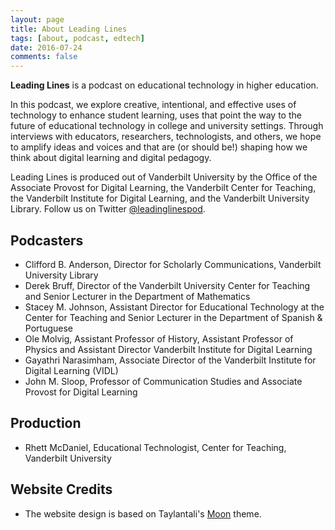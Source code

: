 ```yaml
---
layout: page
title: About Leading Lines
tags: [about, podcast, edtech]
date: 2016-07-24
comments: false
---
```


<b>Leading Lines</b> is a podcast on educational technology in higher education.

In this podcast, we explore creative, intentional, and effective uses of technology to enhance student learning, uses that point the way to the future of educational technology in college and university settings. Through interviews with educators, researchers, technologists, and others, we hope to amplify ideas and voices and that are (or should be!) shaping how we think about digital learning and digital pedagogy.

Leading Lines is produced out of Vanderbilt University by the Office of the Associate Provost for Digital Learning, the Vanderbilt Center for Teaching, the Vanderbilt Institute for Digital Learning, and the Vanderbilt University Library. Follow us on Twitter [@leadinglinespod](http://twitter.com/leadinglinespod).

## Podcasters

* Clifford B. Anderson, Director for Scholarly Communications, Vanderbilt University Library
* Derek Bruff, Director of the Vanderbilt University Center for Teaching and Senior Lecturer in the Department of Mathematics
* Stacey M. Johnson, Assistant Director for Educational Technology at the Center for Teaching and Senior Lecturer in the Department of Spanish & Portuguese
* Ole Molvig, Assistant Professor of History, Assistant Professor of Physics and Assistant Director Vanderbilt Institute for Digital Learning
* Gayathri Narasimham, Associate Director of the Vanderbilt Institute for Digital Learning (VIDL)
* John M. Sloop, Professor of Communication Studies and Associate Provost for Digital Learning

## Production

* Rhett McDaniel, Educational Technologist, Center for Teaching, Vanderbilt University

## Website Credits

* The website design is based on Taylantali's [Moon](https://github.com/TaylanTatli/Moon) theme.
